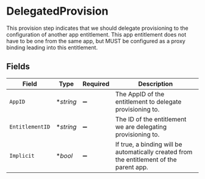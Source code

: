 # DelegatedProvision

This provision step indicates that we should delegate provisioning to the configuration of another app entitlement. This app entitlement does not have to be one from the same app, but MUST be configured as a proxy binding leading into this entitlement.


## Fields

| Field                                                                                    | Type                                                                                     | Required                                                                                 | Description                                                                              |
| ---------------------------------------------------------------------------------------- | ---------------------------------------------------------------------------------------- | ---------------------------------------------------------------------------------------- | ---------------------------------------------------------------------------------------- |
| `AppID`                                                                                  | **string*                                                                                | :heavy_minus_sign:                                                                       | The AppID of the entitlement to delegate provisioning to.                                |
| `EntitlementID`                                                                          | **string*                                                                                | :heavy_minus_sign:                                                                       | The ID of the entitlement we are delegating provisioning to.                             |
| `Implicit`                                                                               | **bool*                                                                                  | :heavy_minus_sign:                                                                       | If true, a binding will be automatically created from the entitlement of the parent app. |